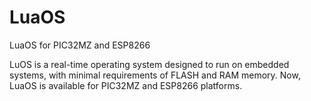 # LuaOS
LuaOS for PIC32MZ and ESP8266

LuOS is a real-time operating system designed to run on embedded systems, with minimal requirements of FLASH and RAM memory. Now, LuaOS is available for PIC32MZ and ESP8266 platforms.
